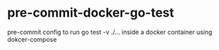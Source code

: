 # pre-commit-docker-go-test
pre-commit config to run go test -v ./... inside a docker container using dokcer-compose
